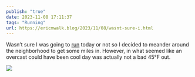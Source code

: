 ```yaml
---
publish: "true"
date: 2023-11-08 17:11:37
tags: "Running"
url: https://ericmwalk.blog/2023/11/08/wasnt-sure-i.html
---
```


Wasn’t sure I was going to [run](https://strava.com/activities/10183842223) today or not so I decided to meander around the neighborhood to get some miles in. However, in what seemed like an overcast could have been cool day was actually not a bad 45°F out.

![](https://ericmwalk.blog/uploads/2023/5fc90636-de01-4e9e-9754-cc5f40496bbe.jpg)